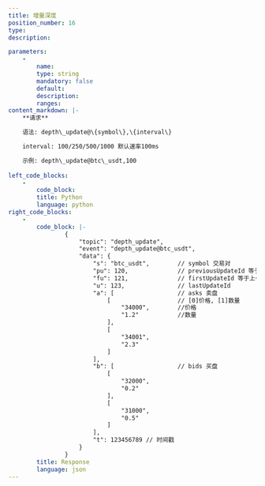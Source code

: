 ```yaml
---
title: 增量深度
position_number: 16
type:
description: 

parameters:
    -
        name:
        type: string
        mandatory: false
        default:
        description:
        ranges:
content_markdown: |-
    **请求**

    语法: depth\_update@\{symbol\},\{interval\}

    interval: 100/250/500/1000 默认速率100ms

    示例: depth\_update@btc\_usdt,100
    
left_code_blocks:
    -
        code_block:
        title: Python
        language: python
right_code_blocks:
    -
        code_block: |-
                {
                    "topic": "depth_update", 
                    "event": "depth_update@btc_usdt", 
                    "data": {
                        "s": "btc_usdt",        // symbol 交易对
                        "pu": 120,              // previousUpdateId 等于上一次推送的lastUpdateId
                        "fu": 121,              // firstUpdateId 等于上一次推送的lastUpdateId + 1
                        "u": 123,               // lastUpdateId
                        "a": [                  // asks 卖盘
                            [                   // [0]价格, [1]数量
                                "34000",        //价格
                                "1.2"           //数量
                            ], 
                            [
                                "34001", 
                                "2.3"
                            ]
                        ], 
                        "b": [                  // bids 买盘
                            [
                                "32000", 
                                "0.2"
                            ], 
                            [
                                "31000", 
                                "0.5"
                            ]
                        ],
                        "t": 123456789 // 时间戳
                    }
                }
        title: Response
        language: json
---
```

